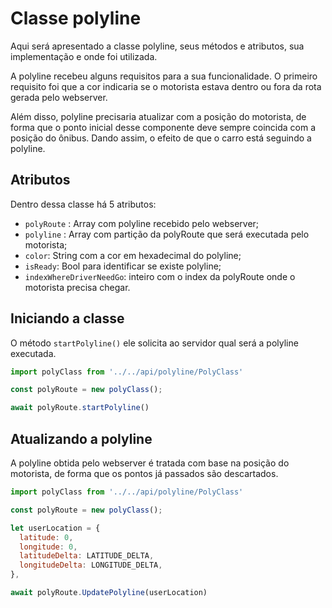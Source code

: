 # Classe polyline

Aqui será apresentado a classe polyline, seus métodos e atributos, sua implementação e onde foi utilizada. 

A polyline recebeu alguns requisitos para a sua funcionalidade. O primeiro requisito foi que a cor indicaria se o motorista estava dentro ou fora da rota gerada pelo webserver.

Além disso, polyline precisaria atualizar com a posição do motorista, de forma que o ponto inicial desse componente deve sempre coincida com a posição do ônibus. Dando assim, o efeito de que o carro está seguindo a polyline. 

## Atributos

Dentro dessa classe há 5 atributos:

  - `polyRoute` : Array com polyline recebido pelo webserver;
  - `polyline` : Array com partição da polyRoute que será executada pelo motorista;
  - `color`: String com a cor em hexadecimal do polyline;
  - `isReady`: Bool para identificar se existe polyline;
  - `indexWhereDriverNeedGo`: inteiro com o index da polyRoute onde o motorista precisa chegar.

## Iniciando a classe

O método `startPolyline()` ele solicita ao servidor qual será a polyline executada. 

```js
import polyClass from '../../api/polyline/PolyClass'

const polyRoute = new polyClass();

await polyRoute.startPolyline()
```

## Atualizando a polyline 

A polyline obtida pelo webserver é tratada com base na posição do motorista, de forma que os pontos já passados são descartados.

```js
import polyClass from '../../api/polyline/PolyClass'

const polyRoute = new polyClass();

let userLocation = {
  latitude: 0,
  longitude: 0,
  latitudeDelta: LATITUDE_DELTA,
  longitudeDelta: LONGITUDE_DELTA,
},

await polyRoute.UpdatePolyline(userLocation)
```